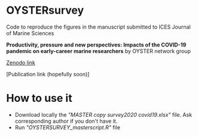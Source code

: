 # OYSTERsurvey
Code to reproduce the figures in the manuscript submitted to ICES Journal of Marine Sciences 

**Productivity, pressure and new perspectives: Impacts of the COVID-19 pandemic on early-career marine researchers** by OYSTER network group

[Zenodo link](https://zenodo.org/record/6656133)

[Publication link (hopefully soon)]

# How to use it
* Download locally the *"MASTER copy survey2020 covid19.xlsx"* file. Ask corresponding author if you don't have it.
* Run *"OYSTERSURVEY_masterscript.R"* file
